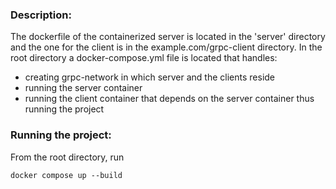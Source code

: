 ### Description:
The dockerfile of the containerized server is located in the 'server' directory
and the one for the client is in the example.com/grpc-client directory.
In the root directory a docker-compose.yml file is located that handles:
 - creating grpc-network in which server and the clients reside
 - running the server container
 - running the client container that depends on the server container thus running the project

### Running the project:
From the root directory, run
```
docker compose up --build
```
